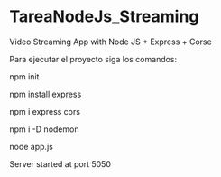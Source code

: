 # TareaNodeJs_Streaming
Video Streaming App with Node JS + Express + Corse

Para ejecutar el proyecto siga los comandos:

npm init

npm install express

npm i express cors 

npm i -D nodemon

node app.js


Server started at port 5050

